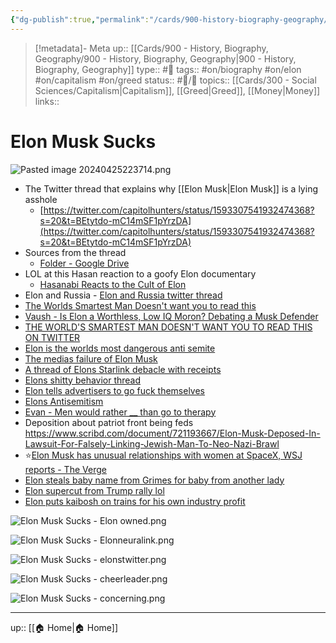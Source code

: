 ```yaml
---
{"dg-publish":true,"permalink":"/cards/900-history-biography-geography/biography/elon-musk-sucks/"}
---
```



> [!metadata]- Meta
> up:: [[Cards/900 - History, Biography, Geography/900 - History, Biography, Geography\|900 - History, Biography, Geography]]
> type:: #📝 
> tags::  #on/biography #on/elon #on/capitalism #on/greed 
> status:: #📝/🌿 
> topics:: [[Cards/300 - Social Sciences/Capitalism\|Capitalism]], [[Greed\|Greed]], [[Money\|Money]]
> links:: 

# Elon Musk Sucks

![Pasted image 20240425223714.png](/img/user/Extras/Attachments/Pasted%20image%2020240425223714.png)

- The Twitter thread that explains why [[Elon Musk\|Elon Musk]] is a lying asshole
	- [https://twitter.com/capitolhunters/status/1593307541932474368?s=20&t=BEtytdo-mC14mSF1pYrzDA](https://twitter.com/capitolhunters/status/1593307541932474368?s=20&t=BEtytdo-mC14mSF1pYrzDA)
- Sources from the thread
	- [Folder - Google Drive](https://drive.google.com/drive/folders/1zPeWaaCZHqfq0tnkPwc61A6bGHySdj91?usp=sharing)
- LOL at this Hasan reaction to a goofy Elon documentary
	- [Hasanabi Reacts to the Cult of Elon](https://youtu.be/_2_vrzGDx14)
- Elon and Russia - [Elon and Russia twitter thread](https://x.com/theethomasb/status/1831678213845614729?s=61&t=gyRX2W0x81b80X8f34EMoQ)
- [The Worlds Smartest Man Doesn't want you to read this](https://twitter.com/juliusgoat/status/1644689506115657730?s=46&t=ltXPd0UXMbjM40a6oiE7aQ)
- [Vaush - Is Elon a Worthless, Low IQ Moron? Debating a Musk Defender](https://youtu.be/a_u4980YqjA)
- [THE WORLD'S SMARTEST MAN DOESN'T WANT YOU TO READ THIS ON TWITTER](https://twitter.com/juliusgoat/status/1644689506115657730?s=61&t=gyRX2W0x81b80X8f34EMoQ)
- [Elon is the worlds most dangerous anti semite](https://twitter.com/eladnehorai/status/1666876289444347904?s=46&t=ltXPd0UXMbjM40a6oiE7aQ)
- [The medias failure of Elon Musk](https://www.disconnect.blog/p/the-medias-failure-on-elon-musk)
- [A thread of Elons Starlink debacle with receipts](https://x.com/p_kallioniemi/status/1673395390534631424?s=61&t=gyRX2W0x81b80X8f34EMoQ)
- [Elons shitty behavior thread](https://x.com/p_kallioniemi/status/1674360288445964288?s=61&t=gyRX2W0x81b80X8f34EMoQ)
- [Elon tells advertisers to go fuck themselves](https://x.com/nkulw/status/1730008582467252665?s=61&t=gyRX2W0x81b80X8f34EMoQ)
- [Elons Antisemitism](https://x.com/eladnehorai/status/1749587328740507737?s=46)
- [Evan - Men would rather __ than go to therapy](https://x.com/esjesjesj/status/1763064972282568850?s=46)
- Deposition about patriot front being feds https://www.scribd.com/document/721193667/Elon-Musk-Deposed-In-Lawsuit-For-Falsely-Linking-Jewish-Man-To-Neo-Nazi-Brawl
- ⭐️[Elon Musk has unusual relationships with women at SpaceX, WSJ reports - The Verge](https://t.co/wFT4I5tEe6)
- [Elon steals baby name from Grimes for baby from another lady](https://x.com/esjesjesj/status/1834731830920016083?s=61&t=gyRX2W0x81b80X8f34EMoQ)
- [Elon supercut from Trump rally lol](https://x.com/theserfstv/status/1842827355175243986?s=46)
- [Elon puts kaibosh on trains for his own industry profit](https://x.com/midwesternmarx/status/1867017051535184043?s=46)

![Elon Musk Sucks - Elon owned.png](/img/user/Extras/Attachments/Elon%20Musk%20Sucks%20-%20Elon%20owned.png)

![Elon Musk Sucks - Elonneuralink.png](/img/user/Extras/Attachments/Elon%20Musk%20Sucks%20-%20Elonneuralink.png)

![Elon Musk Sucks - elonstwitter.png](/img/user/Extras/Attachments/Elon%20Musk%20Sucks%20-%20elonstwitter.png)

![Elon Musk Sucks - cheerleader.png](/img/user/Extras/Attachments/Elon%20Musk%20Sucks%20-%20cheerleader.png)

![Elon Musk Sucks - concerning.png](/img/user/Extras/Attachments/Elon%20Musk%20Sucks%20-%20concerning.png)


---
up:: [[🏠 Home\|🏠 Home]]